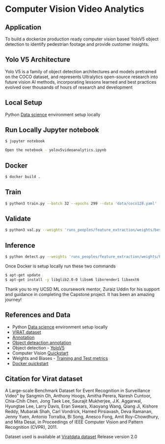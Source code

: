 # Computer Vision Video Analytics

## Application
To build a dockerize production ready computer vision based YoloV5 object detection to identify pedestrian footage and provide customer insights. 

## Yolo V5 Architecture

Yolo V5 is a family of object detection architectures and models pretrained on the COCO dataset, and represents Ultralytics open-source research into future vision AI methods, incorporating lessons learned and best practices evolved over thousands of hours of research and development

## Local Setup
Python [Data science](https://towardsdatascience.com/setup-an-environment-for-machine-learning-and-deep-learning-with-anaconda-in-windows-5d7134a3db10) environment setup locally

## Run Locally Jupyter notebook
```sh
$ jupyter notebook

Open the notebook - yolov5videoanalytics.ipynb
```

## Docker
```sh
$ docker build .
```

## Train
```sh
$ python3 train.py --batch 32 --epochs 299 --data 'data/coco128.yaml' --weights 'yolov5s6.pt' --project 'runs_peoples' --name 'feature_extraction' --cache --freeze 12
```
## Validate
```sh
$ python3 val.py --weights 'runs_peoples/feature_extraction/weights/best.pt' --batch 64 --data coco.yaml --img 640 --iou 0.65 --half
```

## Inference
```sh
$ python detect.py --weights 'runs_peoples/feature_extraction/weights/best.pt' --img 640 --conf 0.25 --classes 0 --source ../path/to/video/file.mp4
```
Once Docker is setup locally run these two commands
```sh
$ apt-get update
$ apt-get install -y libglib2.0-0 libsm6 libxrender1 libxext6
```
Thank you to my UCSD ML coursework mentor, Zuraiz Uddin for his support and guidance in completing the Capstone project. It has been an amazing journey!

## References and Data
* Python [Data science](https://towardsdatascience.com/setup-an-environment-for-machine-learning-and-deep-learning-with-anaconda-in-windows-5d7134a3db10
) environment setup locally
* [VIRAT dataset](https://viratdata.org/) 
* [Annotation](https://mevadata.org/) 
* [Object deteaction annotation](https://github.com/ahrnbom/ViratAnnotationObjectDetection) 
* Object detection - [YoloV5](https://docs.ultralytics.com/)
* Computer Vision [Quickstart](https://docs.microsoft.com/en-us/azure/cognitive-services/computer-vision/)
* Weights and Biases - [Training and Test metrics](https://docs.wandb.ai/)
* [Docker quickstart](https://github.com/ultralytics/yolov5/wiki/Docker-Quickstart)
 
## Citation for Virat dataset
A Large-scale Benchmark Dataset for Event Recognition in Surveillance Video" by Sangmin Oh, Anthony Hoogs, Amitha Perera, Naresh Cuntoor, Chia-Chih Chen, Jong Taek Lee, Saurajit Mukherjee, J.K. Aggarwal, Hyungtae Lee, Larry Davis, Eran Swears, Xiaoyang Wang, Qiang Ji, Kishore Reddy, Mubarak Shah, Carl Vondrick, Hamed Pirsiavash, Deva Ramanan, Jenny Yuen, Antonio Torralba, Bi Song, Anesco Fong, Amit Roy-Chowdhury, and Mita Desai, in Proceedings of IEEE Computer Vision and Pattern Recognition (CVPR), 2011.

Dataset used is available at [Viratdata dataset](https://viratdata.org/) Release version 2.0



